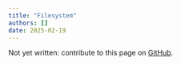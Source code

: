 ```yaml
---
title: "Filesystem"
authors: []
date: 2025-02-19
---
```


Not yet written: contribute to this page on [GitHub](https://github.com/Diminim/love-cookbook).